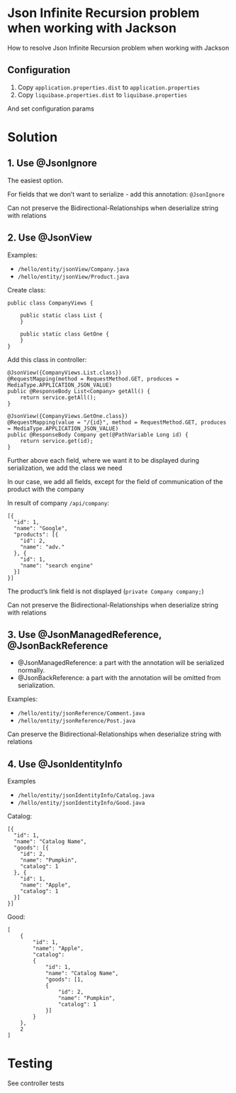 # Json Infinite Recursion problem when working with Jackson

How to resolve Json Infinite Recursion problem when working with Jackson

## Configuration

1. Copy `application.properties.dist` to `application.properties` 
2. Copy `liquibase.properties.dist` to `liquibase.properties`

And set configuration params

# Solution

## 1. Use @JsonIgnore

The easiest option. 

For fields that we don’t want to serialize - add this annotation: `@JsonIgnore`

Can not preserve the Bidirectional-Relationships when deserialize string with relations

## 2. Use @JsonView

Examples:
- `/hello/entity/jsonView/Company.java`
- `/hello/entity/jsonView/Product.java`

Create class:

```
public class CompanyViews {

    public static class List {
    }

    public static class GetOne {
    }
}
```

Add this class in controller:

```
@JsonView({CompanyViews.List.class})
@RequestMapping(method = RequestMethod.GET, produces = MediaType.APPLICATION_JSON_VALUE)
public @ResponseBody List<Company> getAll() {
    return service.getAll();
}

@JsonView({CompanyViews.GetOne.class})
@RequestMapping(value = "/{id}", method = RequestMethod.GET, produces = MediaType.APPLICATION_JSON_VALUE)
public @ResponseBody Company get(@PathVariable Long id) {
    return service.get(id);
}
```

Further above each field, where we want it to be displayed during serialization, we add the class we need

In our case, we add all fields, except for the field of communication of the product with the company

In result of company `/api/company`:

```
[{
  "id": 1,
  "name": "Google",
  "products": [{
    "id": 2,
    "name": "adv."
  }, {
    "id": 1,
    "name": "search engine"
  }]
}]
```

The product’s link field is not displayed (`private Company company;`)

Can not preserve the Bidirectional-Relationships when deserialize string with relations

## 3. Use @JsonManagedReference, @JsonBackReference

- @JsonManagedReference: a part with the annotation will be serialized normally.
- @JsonBackReference: a part with the annotation will be omitted from serialization.

Examples:
- `/hello/entity/jsonReference/Comment.java`
- `/hello/entity/jsonReference/Post.java`

Can preserve the Bidirectional-Relationships when deserialize string with relations

## 4. Use @JsonIdentityInfo

Examples
- `/hello/entity/jsonIdentityInfo/Catalog.java`
- `/hello/entity/jsonIdentityInfo/Good.java`

Catalog:
```
[{
  "id": 1,
  "name": "Catalog Name",
  "goods": [{
    "id": 2,
    "name": "Pumpkin",
    "catalog": 1
  }, {
    "id": 1,
    "name": "Apple",
    "catalog": 1
  }]
}]
```

Good:
```
[
    {
        "id": 1,
        "name": "Apple",
        "catalog":
        {
            "id": 1,
            "name": "Catalog Name",
            "goods": [1,
            {
                "id": 2,
                "name": "Pumpkin",
                "catalog": 1
            }]
        }
    },
    2
]
```

# Testing 

See controller tests
